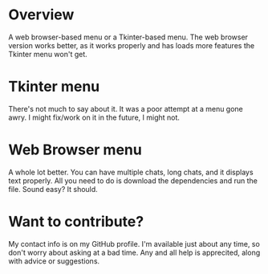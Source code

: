 # Overview
A web browser-based menu or a Tkinter-based menu. The web browser version works better, as it works properly and has loads more features the Tkinter menu won't get.
# Tkinter menu
There's not much to say about it. It was a poor attempt at a menu gone awry. I might fix/work on it in the future, I might not.
# Web Browser menu
A whole lot better. You can have multiple chats, long chats, and it displays text properly. All you need to do is download the dependencies and run the file. Sound easy? It should.
# Want to contribute?
My contact info is on my GitHub profile. I'm available just about any time, so don't worry about asking at a bad time. Any and all help is apprecited, along with advice or suggestions.
